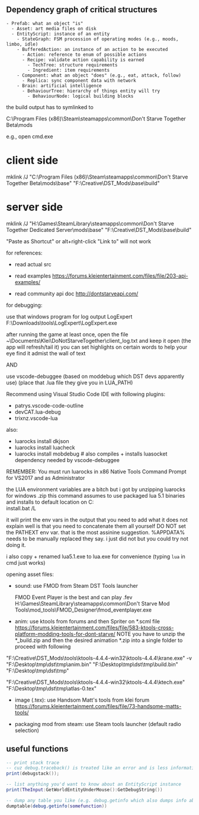 ## Dependency graph of critical structures

```
- Prefab: what an object "is"
  - Asset: art media files on disk
  - EntityScript: instance of an entity
    - StateGraph: FSM procession of operating modes (e.g., moods, limbo, idle)
    - BufferedAction: an instance of an action to be executed
      - Action: reference to enum of possible actions
      - Recipe: validate action capability is earned
        - TechTree: structure requirements
        - Ingredient: item requirements
    - Component: what an object "does" (e.g., eat, attack, follow)
      - Replica: sync component data with network
    - Brain: artificial intelligence
      - BehaviourTree: hierarchy of things entity will try
        - BehaviourNode: logical building blocks
```

the build output has to symlinked to 

C:\Program Files (x86)\Steam\steamapps\common\Don't Starve Together Beta\mods

e.g., open cmd.exe

# client side

mklink /J "C:\Program Files (x86)\Steam\steamapps\common\Don't Starve Together Beta\mods\base" "F:\Creative\DST_Mods\base\build"

# server side

mklink /J "H:\Games\SteamLibrary\steamapps\common\Don't Starve Together Dedicated Server\mods\base" "F:\Creative\DST_Mods\base\build"

"Paste as Shortcut" or  alt+right-click "Link to" will not work


for references:
- read actual src

- read examples
  https://forums.kleientertainment.com/files/file/203-api-examples/
  
- read community api doc
  http://dontstarveapi.com/


for debugging:

use that windows program for log output LogExpert
F:\Downloads\tools\LogExpert\LogExpert.exe

after running the game at least once,
open the file ~\Documents\Klei\DoNotStarveTogether\client_log.txt
and keep it open (the app will refresh/tail it)
you can set highlights on certain words to help your eye find it admist the wall of text



AND

use vscode-debuggee (based on moddebug which DST devs apparently use)
(place that .lua file they give you in LUA_PATH)

Recommend using Visual Studio Code IDE
with following plugins:
- patrys.vscode-code-outline
- devCAT.lua-debug
- trixnz.vscode-lua

also:
- luarocks install dkjson 
- luarocks install luacheck
- luarocks install mobdebug # also compiles + installs luasocket dependency needed by vscode-debuggee

REMEMBER: You must run luarocks in x86 Native Tools Command Prompt for VS2017 and as Administrator

the LUA environment variables are a bitch but i got by unzipping luarocks for windows .zip
this command assumes to use packaged lua 5.1 binaries and installs to default location on C:\
install.bat /L 

it will print the env vars in the output that you need to add
what it does not explain well is that you need to concatenate them all yourself
DO NOT set the PATHEXT env var. that is the most assinine suggestion.
%APPDATA% needs to be manually replaced they say. i just did not but you could try not doing it.

i also copy + renamed lua5.1.exe to lua.exe for convenience (typing `lua` in cmd just works)







opening asset files:

- sound: use FMOD from Steam DST Tools launcher

  FMOD Event Player is the best and can play .fev
  H:\Games\SteamLibrary\steamapps\common\Don't Starve Mod Tools\mod_tools\FMOD_Designer\fmod_eventplayer.exe

- anim: use ktools from forums and then Spriter on *.scml file
  https://forums.kleientertainment.com/files/file/583-ktools-cross-platform-modding-tools-for-dont-starve/
  NOTE you have to unzip the *_build.zip and then the desired animation *.zip into a single folder to proceed with following

"F:\Creative\DST_Mods\tools\ktools-4.4.4-win32\ktools-4.4.4\krane.exe" -v "F:\Desktop\tmp\dst\tmp\anim.bin" "F:\Desktop\tmp\dst\tmp\build.bin" "F:\Desktop\tmp\dst\tmp"

"F:\Creative\DST_Mods\tools\ktools-4.4.4-win32\ktools-4.4.4\ktech.exe" "F:\Desktop\tmp\dst\tmp\atlas-0.tex"

- image (.tex): use Handsom Matt's tools from klei forum
  https://forums.kleientertainment.com/files/file/73-handsome-matts-tools/

- packaging mod from steam: use Steam tools launcher (default radio selection)




## useful functions

```lua
-- print stack trace
-- cuz debug.traceback() is treated like an error and is less informative
print(debugstack());

-- list anything you'd want to know about an EntityScript instance
print(TheInput:GetWorldEntityUnderMouse():GetDebugString())

-- dump any table you like (e.g. debug.getinfo which also dumps info about given variables or functions)
dumptable(debug.getinfo(somefunction))
```